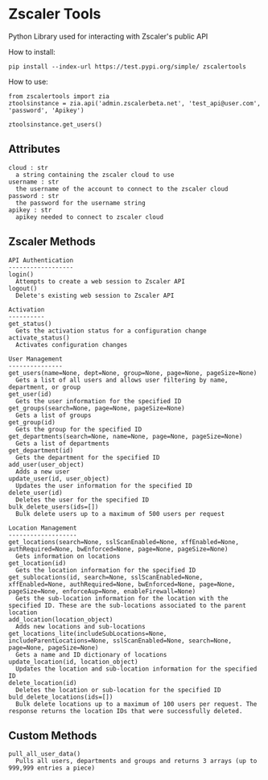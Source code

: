 # Zscaler Tools
Python Library used for interacting with Zscaler's public API

How to install:
```
pip install --index-url https://test.pypi.org/simple/ zscalertools
```

How to use:
```
from zscalertools import zia
ztoolsinstance = zia.api('admin.zscalerbeta.net', 'test_api@user.com', 'password', 'Apikey')

ztoolsinstance.get_users()
```

  
  Attributes
  ----------
  ```
  cloud : str
    a string containing the zscaler cloud to use
  username : str
    the username of the account to connect to the zscaler cloud
  password : str
    the password for the username string
  apikey : str
    apikey needed to connect to zscaler cloud
  ```
  Zscaler Methods
  ---------------

    API Authentication
    ------------------
    login()
      Attempts to create a web session to Zscaler API
    logout()
      Delete's existing web session to Zscaler API
    
    Activation
    ----------
    get_status()
      Gets the activation status for a configuration change
    activate_status()
      Activates configuration changes

    User Management
    ---------------
    get_users(name=None, dept=None, group=None, page=None, pageSize=None)
      Gets a list of all users and allows user filtering by name, department, or group
    get_user(id)
      Gets the user information for the specified ID
    get_groups(search=None, page=None, pageSize=None)
      Gets a list of groups
    get_group(id)
      Gets the group for the specified ID
    get_departments(search=None, name=None, page=None, pageSize=None)
      Gets a list of departments
    get_department(id)
      Gets the department for the specified ID
    add_user(user_object)
      Adds a new user
    update_user(id, user_object)
      Updates the user information for the specified ID
    delete_user(id)
      Deletes the user for the specified ID
    bulk_delete_users(ids=[])
      Bulk delete users up to a maximum of 500 users per request
    
    Location Management
    -------------------
    get_locations(search=None, sslScanEnabled=None, xffEnabled=None, authRequired=None, bwEnforced=None, page=None, pageSize=None)
      Gets information on locations
    get_location(id)
      Gets the location information for the specified ID
    get_sublocations(id, search=None, sslScanEnabled=None, xffEnabled=None, authRequired=None, bwEnforced=None, page=None, pageSize=None, enforceAup=None, enableFirewall=None)
      Gets the sub-location information for the location with the specified ID. These are the sub-locations associated to the parent location
    add_location(location_object)
      Adds new locations and sub-locations
    get_locations_lite(includeSubLocations=None, includeParentLocations=None, sslScanEnabled=None, search=None, page=None, pageSize=None)
      Gets a name and ID dictionary of locations
    update_location(id, location_object)
      Updates the location and sub-location information for the specified ID
    delete_location(id)
      Deletes the location or sub-location for the specified ID
    buld_delete_locations(ids=[])
      Bulk delete locations up to a maximum of 100 users per request. The response returns the location IDs that were successfully deleted.

  Custom Methods
  --------------
  ```
  pull_all_user_data()
    Pulls all users, departments and groups and returns 3 arrays (up to 999,999 entries a piece)
  ```